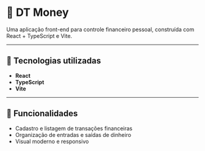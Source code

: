 # 💸 DT Money

Uma aplicação front-end para controle financeiro pessoal, construída com React + TypeScript e Vite.

---

## 🚀 Tecnologias utilizadas

- **React**
- **TypeScript**
- **Vite**

---

## 🧾 Funcionalidades

- Cadastro e listagem de transações financeiras
- Organização de entradas e saídas de dinheiro
- Visual moderno e responsivo